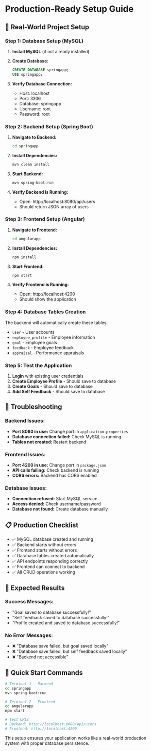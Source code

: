 # Production-Ready Setup Guide

## 🚀 Real-World Project Setup

### **Step 1: Database Setup (MySQL)**

1. **Install MySQL** (if not already installed)
2. **Create Database:**
   ```sql
   CREATE DATABASE springapp;
   USE springapp;
   ```

3. **Verify Database Connection:**
   - Host: localhost
   - Port: 3306
   - Database: springapp
   - Username: root
   - Password: root

### **Step 2: Backend Setup (Spring Boot)**

1. **Navigate to Backend:**
   ```bash
   cd springapp
   ```

2. **Install Dependencies:**
   ```bash
   mvn clean install
   ```

3. **Start Backend:**
   ```bash
   mvn spring-boot:run
   ```

4. **Verify Backend is Running:**
   - Open: http://localhost:8080/api/users
   - Should return JSON array of users

### **Step 3: Frontend Setup (Angular)**

1. **Navigate to Frontend:**
   ```bash
   cd angularapp
   ```

2. **Install Dependencies:**
   ```bash
   npm install
   ```

3. **Start Frontend:**
   ```bash
   npm start
   ```

4. **Verify Frontend is Running:**
   - Open: http://localhost:4200
   - Should show the application

### **Step 4: Database Tables Creation**

The backend will automatically create these tables:
- `user` - User accounts
- `employee_profile` - Employee information
- `goal` - Employee goals
- `feedback` - Employee feedback
- `appraisal` - Performance appraisals

### **Step 5: Test the Application**

1. **Login** with existing user credentials
2. **Create Employee Profile** - Should save to database
3. **Create Goals** - Should save to database
4. **Add Self Feedback** - Should save to database

## 🔧 Troubleshooting

### **Backend Issues:**
- **Port 8080 in use:** Change port in `application.properties`
- **Database connection failed:** Check MySQL is running
- **Tables not created:** Restart backend

### **Frontend Issues:**
- **Port 4200 in use:** Change port in `package.json`
- **API calls failing:** Check backend is running
- **CORS errors:** Backend has CORS enabled

### **Database Issues:**
- **Connection refused:** Start MySQL service
- **Access denied:** Check username/password
- **Database not found:** Create database manually

## 📋 Production Checklist

- ✅ MySQL database created and running
- ✅ Backend starts without errors
- ✅ Frontend starts without errors
- ✅ Database tables created automatically
- ✅ API endpoints responding correctly
- ✅ Frontend can connect to backend
- ✅ All CRUD operations working

## 🎯 Expected Results

### **Success Messages:**
- "Goal saved to database successfully!"
- "Self feedback saved to database successfully!"
- "Profile created and saved to database successfully!"

### **No Error Messages:**
- ❌ "Database save failed, but goal saved locally"
- ❌ "Database save failed, but self feedback saved locally"
- ❌ "Backend not accessible"

## 🚀 Quick Start Commands

```bash
# Terminal 1 - Backend
cd springapp
mvn spring-boot:run

# Terminal 2 - Frontend  
cd angularapp
npm start

# Test URLs
# Backend: http://localhost:8080/api/users
# Frontend: http://localhost:4200
```

This setup ensures your application works like a real-world production system with proper database persistence.

